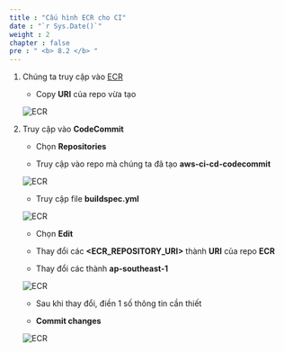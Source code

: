 ```yaml
---
title : "Cấu hình ECR cho CI"
date : "`r Sys.Date()`"
weight : 2
chapter : false
pre : " <b> 8.2 </b> "
---
```

 
1. Chúng ta truy cập vào [ECR](https://ap-southeast-1.console.aws.amazon.com/ecr/private-registry/repositories?region=ap-southeast-1)

   - Copy **URI** của repo vừa tạo

    ![ECR](/images/8-ECR/3.png)

2. Truy cập vào **CodeCommit**

    - Chọn **Repositories**

    - Truy cập vào repo mà chúng ta đã tạo **aws-ci-cd-codecommit**

    ![ECR](/images/8-ECR/4.png)

    - Truy cập file **buildspec.yml**

    ![ECR](/images/8-ECR/5.png)

    - Chọn **Edit** 

    - Thay đổi các **<ECR_REPOSITORY_URI>** thành **URI** của repo **ECR**

    - Thay đổi các **<region>** thành **ap-southeast-1**

    ![ECR](/images/8-ECR/6.png)

    - Sau khi thay đổi, điền 1 số thông tin cần thiết

    - **Commit changes**

    ![ECR](/images/8-ECR/7.png)








